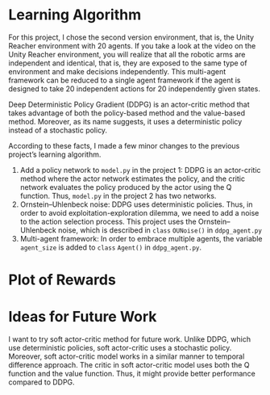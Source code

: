 # Learning Algorithm 
For this project, I chose the second version environment, that is, the Unity Reacher environment with 20 agents. If you take a look at the video on the Unity Reacher environment, you will realize that all the robotic arms are independent and identical, that is, they are exposed to the same type of environment and make decisions independently. This multi-agent framework can be reduced to a single agent framework if the agent is designed to take 20 independent actions for 20 independently given states. 

Deep Deterministic Policy Gradient (DDPG) is an actor-critic method that takes advantage of both the policy-based method and the value-based method. Moreover, as its name suggests, it uses a deterministic policy instead of a stochastic policy. 

According to these facts, I made a few minor changes to the previous project’s learning algorithm. 

1.	Add a policy network to `model.py` in the project 1: DDPG is an actor-critic method where the actor network estimates the policy, and the critic network evaluates the policy produced by the actor using the Q function. Thus, `model.py` in the project 2 has two networks.
2.	Ornstein–Uhlenbeck noise: DDPG uses deterministic policies. Thus, in order to avoid exploitation-exploration dilemma, we need to add a noise to the action selection process. This project uses the Ornstein–Uhlenbeck noise, which is described in `class` `OUNoise()` in `ddpg_agent.py`
3.	Multi-agent framework: In order to embrace multiple agents, the variable `agent_size` is added to `class` `Agent()` in `ddpg_agent.py`.

# Plot of Rewards

# Ideas for Future Work
I want to try soft actor-critic method for future work. Unlike DDPG, which use deterministic policies, soft actor-critic uses a stochastic policy. Moreover, soft actor-critic model works in a similar manner to temporal difference approach. The critic in soft actor-critic model uses both the Q function and the value function. Thus, it might provide better performance compared to DDPG.
